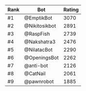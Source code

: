 Rank|Bot|Rating
---|---|---
#1|@EmptikBot|3070
#2|@Nikitosikbot|2891
#3|@RaspFish|2739
#4|@Nakshatra3|2476
#5|@NilatacBot|2290
#6|@OpeningsBot|2262
#7|@anti-bot|2126
#8|@CatNail|2061
#9|@pawnrobot|1885

